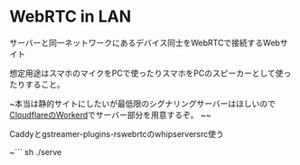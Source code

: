 # WebRTC in LAN

サーバーと同一ネットワークにあるデバイス同士をWebRTCで接続するWebサイト

想定用途はスマホのマイクをPCで使ったりスマホをPCのスピーカーとして使ったりすること。

~本当は静的サイトにしたいが最低限のシグナリングサーバーはほしいので[CloudflareのWorkerd](https://github.com/cloudflare/workerd)でサーバー部分を用意するぞ。
~~

Caddyとgstreamer-plugins-rswebrtcのwhipserversrc使う

~``` sh
./serve
```

